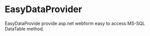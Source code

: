 EasyDataProvider
================

EasyDataProvide provide asp.net webform easy to access MS-SQL DataTable method.